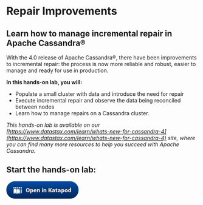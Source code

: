 # Repair Improvements

## Learn how to manage incremental repair in Apache Cassandra®

With the 4.0 release of Apache Cassandra®, there have been improvements to
incremental repair: the process is now more reliable and robust, easier to manage
and ready for use in production.

**In this hands-on lab, you will:**
- Populate a small cluster with data and introduce the need for repair
- Execute incremental repair and observe the data being reconciled between nodes
- Learn how to manage repairs on a Cassandra cluster.

_This hands-on lab is available on our [https://www.datastax.com/learn/whats-new-for-cassandra-4](https://www.datastax.com/learn/whats-new-for-cassandra-4) site, where you can find many more resources to help you succeed with Apache Cassandra._

## Start the hands-on lab:

[![Open in KataPod](https://github.com/DataStax-Academy/katapod-shared-assets/blob/main/images/open-in-katapod.png)](https://gitpod.io/#https://github.com/ArtemChebotko/cassandra4-repair/)
